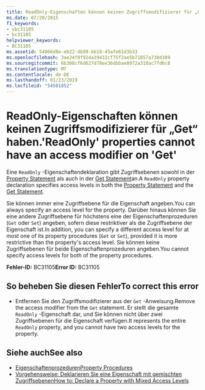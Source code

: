 ```yaml
---
title: ReadOnly-Eigenschaften können keinen Zugriffsmodifizierer für „Get“ haben.
ms.date: 07/20/2015
f1_keywords:
- vbc31105
- bc31105
helpviewer_keywords:
- BC31105
ms.assetid: 54066d8e-eb22-4b99-bb18-45afe61d3b33
ms.openlocfilehash: 3ae24f0f924a39432cf75f2ae5b71857a730d389
ms.sourcegitcommit: 6b308cf6d627d78ee36dbbae8972a310ac7fd6c8
ms.translationtype: MT
ms.contentlocale: de-DE
ms.lasthandoff: 01/23/2019
ms.locfileid: "54501852"
---
```

# <a name="readonly-properties-cannot-have-an-access-modifier-on-get"></a><span data-ttu-id="5e277-102">ReadOnly-Eigenschaften können keinen Zugriffsmodifizierer für „Get“ haben.</span><span class="sxs-lookup"><span data-stu-id="5e277-102">'ReadOnly' properties cannot have an access modifier on 'Get'</span></span>
<span data-ttu-id="5e277-103">Eine `ReadOnly` -Eigenschaftendeklaration gibt Zugriffsebenen sowohl in der [Property Statement](../../visual-basic/language-reference/statements/property-statement.md) als auch in der [Get Statement](../../visual-basic/language-reference/statements/get-statement.md)an.</span><span class="sxs-lookup"><span data-stu-id="5e277-103">A `ReadOnly` property declaration specifies access levels in both the [Property Statement](../../visual-basic/language-reference/statements/property-statement.md) and the [Get Statement](../../visual-basic/language-reference/statements/get-statement.md).</span></span>  
  
 <span data-ttu-id="5e277-104">Sie können immer eine Zugriffsebene für die Eigenschaft angeben.</span><span class="sxs-lookup"><span data-stu-id="5e277-104">You can always specify an access level for the property.</span></span> <span data-ttu-id="5e277-105">Darüber hinaus können Sie eine andere Zugriffsebene für höchstens eine der Eigenschaftenprozeduren (`Get` oder `Set`) angeben, sofern diese restriktiver als die Zugriffsebene der Eigenschaft ist.</span><span class="sxs-lookup"><span data-stu-id="5e277-105">In addition, you can specify a different access level for at most one of its property procedures (`Get` or `Set`), provided it is more restrictive than the property's access level.</span></span> <span data-ttu-id="5e277-106">Sie können keine Zugriffsebenen für beide Eigenschaftenprozeduren angeben.</span><span class="sxs-lookup"><span data-stu-id="5e277-106">You cannot specify access levels for both of the property procedures.</span></span>  
  
 <span data-ttu-id="5e277-107">**Fehler-ID:** BC31105</span><span class="sxs-lookup"><span data-stu-id="5e277-107">**Error ID:** BC31105</span></span>  
  
## <a name="to-correct-this-error"></a><span data-ttu-id="5e277-108">So beheben Sie diesen Fehler</span><span class="sxs-lookup"><span data-stu-id="5e277-108">To correct this error</span></span>  
  
-   <span data-ttu-id="5e277-109">Entfernen Sie den Zugriffsmodifizierer aus der `Get` -Anweisung.</span><span class="sxs-lookup"><span data-stu-id="5e277-109">Remove the access modifier from the `Get` statement.</span></span> <span data-ttu-id="5e277-110">Er stellt die gesamte `ReadOnly` -Eigenschaft dar, und Sie können nicht über zwei Zugriffsebenen für die Eigenschaft verfügen.</span><span class="sxs-lookup"><span data-stu-id="5e277-110">It represents the entire `ReadOnly` property, and you cannot have two access levels for the property.</span></span>  
  
## <a name="see-also"></a><span data-ttu-id="5e277-111">Siehe auch</span><span class="sxs-lookup"><span data-stu-id="5e277-111">See also</span></span>
- [<span data-ttu-id="5e277-112">Eigenschaftenprozeduren</span><span class="sxs-lookup"><span data-stu-id="5e277-112">Property Procedures</span></span>](../../visual-basic/programming-guide/language-features/procedures/property-procedures.md)
- [<span data-ttu-id="5e277-113">Vorgehensweise: Deklarieren Sie eine Eigenschaft mit gemischten Zugriffsebenen</span><span class="sxs-lookup"><span data-stu-id="5e277-113">How to: Declare a Property with Mixed Access Levels</span></span>](../../visual-basic/programming-guide/language-features/procedures/how-to-declare-a-property-with-mixed-access-levels.md)
